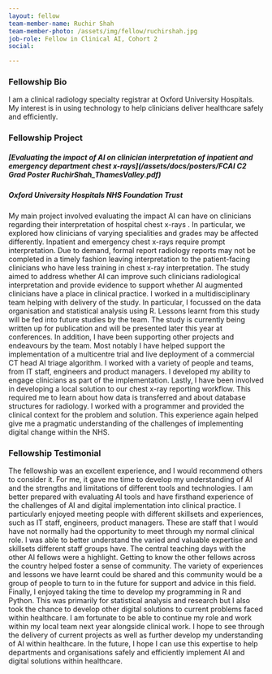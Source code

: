 ```yaml
---
layout: fellow
team-member-name: Ruchir Shah
team-member-photo: /assets/img/fellow/ruchirshah.jpg
job-role: Fellow in Clinical AI, Cohort 2
social:

---
```


### Fellowship Bio
I am a clinical radiology specialty registrar at Oxford University Hospitals. My interest is in using technology to help clinicians deliver healthcare safely and efficiently. 


### Fellowship Project
##### _[Evaluating the impact of AI on clinician interpretation of inpatient and emergency department chest x-rays](/assets/docs/posters/FCAI C2 Grad Poster RuchirShah_ThamesValley.pdf)_
##### Oxford University Hospitals NHS Foundation Trust

My main project involved evaluating the impact AI can have on clinicians regarding their interpretation of hospital chest x-rays  . In particular, we explored how clinicians of varying specialities and grades may be affected differently.   Inpatient and emergency chest x-rays require prompt interpretation. Due to demand, formal report radiology reports may not be completed in a timely fashion leaving interpretation to the patient-facing clinicians who have less training in chest x-ray interpretation. The study aimed to address whether AI can improve such clinicians radiological interpretation and provide evidence to support whether AI augmented clinicians have a place in clinical practice.  I worked in a multidisciplinary team helping with delivery of the study. In particular, I focussed on the data organisation and statistical analysis using R. Lessons learnt from this study will be fed into future studies by the team.  The study is currently being written up for publication and will be presented later this year at conferences. In addition, I have been supporting other projects and endeavours by the team. Most notably I have helped support the implementation of a multicentre trial and live deployment of a commercial CT head AI triage algorithm. I worked with a variety of people and teams, from IT staff, engineers and product managers. I developed my ability to engage clinicians as part of the implementation.  Lastly, I have been involved in developing a local solution to our chest x-ray reporting workflow. This required me to learn about how data is transferred and about database structures for radiology. I worked with a programmer and provided the clinical context for the problem and solution. This experience again helped give me a pragmatic understanding of the challenges of implementing digital change within the NHS.  
### Fellowship Testimonial
The fellowship was an excellent experience, and I would recommend others to consider it. For me, it gave me time to develop my understanding of AI and the strengths and limitations of different tools and technologies. I am better prepared with evaluating AI tools and have firsthand experience of the challenges of AI and digital implementation into clinical practice.  I particularly enjoyed meeting people with different skillsets and experiences, such as IT staff, engineers, product managers. These are staff that I would have not normally had the opportunity to meet through my normal clinical role. I was able to better understand the varied and valuable expertise and skillsets different staff groups have.  The central teaching days with the other AI fellows were a highlight. Getting to know the other fellows across the country helped foster a sense of community. The variety of experiences and lessons we have learnt could be shared and this community would be a group of people to turn to in the future for support and advice in this field.  Finally, I enjoyed taking the time to develop my programming in R and Python.  This was primarily for statistical analysis and research but I also took the chance to develop other digital solutions to current problems faced within healthcare.  I am fortunate to be able to continue my role and work within my local team next year alongside clinical work. I hope to see through the delivery of current projects as well as further develop my understanding of AI within healthcare. In the future, I hope I can use this expertise to help departments and organisations safely and efficiently implement AI and digital solutions within healthcare. 

